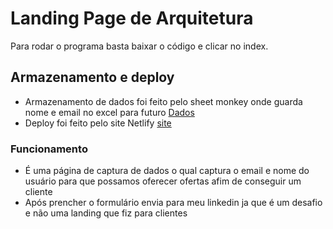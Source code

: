 # Landing Page de Arquitetura

Para rodar o programa basta baixar o código e clicar no index.

## Armazenamento e deploy

- Armazenamento de dados foi  feito pelo sheet monkey onde guarda nome e email no excel para futuro [Dados](https://docs.google.com/spreadsheets/d/1RKwqT5NuhJYHd7liOhy9tCt7oUg1CwOY8TR4UHFeUYg/edit?usp=sharing)
- Deploy foi feito pelo site Netlify [site](https://arquiteture.netlify.app/)

### Funcionamento

- É uma página de captura de dados o qual captura o email e nome do usuário para que possamos oferecer ofertas afim de conseguir um cliente
- Após prencher o formulário envia para meu linkedin ja que é um desafio e não uma landing que fiz para clientes

